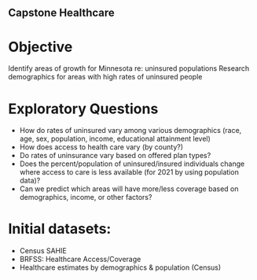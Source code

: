 ## Capstone Healthcare


# Objective
Identify areas of growth for Minnesota re: uninsured populations
Research demographics for areas with high rates of uninsured people


# Exploratory Questions
  * How do rates of uninsured vary among various demographics (race, age, sex, population, income, educational attainment level)
  * How does access to health care vary (by county?)
  * Do rates of uninsurance vary based on offered plan types? 
  * Does the percent/population of uninsured/insured individuals change where access to care is less available (for 2021 by using population data)?
  * Can we predict which areas will have more/less coverage based on demographics, income, or other factors?



# Initial datasets:
  * Census SAHIE 
  * BRFSS: Healthcare Access/Coverage
  * Healthcare estimates by demographics & population (Census)
